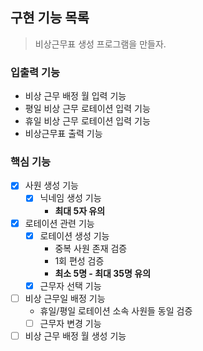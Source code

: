 ## 구현 기능 목록

> 비상근무표 생성 프로그램을 만들자.

### 입출력 기능

- 비상 근무 배정 월 입력 기능
- 평일 비상 근무 로테이션 입력 기능
- 휴일 비상 근무 로테이션 입력 기능
- 비상근무표 출력 기능

### 핵심 기능
- [x] 사원 생성 기능
    - [x] 닉네임 생성 기능
        - **최대 5자 유의**
- [x] 로테이션 관련 기능
    - [x] 로테이션 생성 기능
        - 중복 사원 존재 검증
        - 1회 편성 검증
        - **최소 5명 - 최대 35명 유의**
    - [x] 근무자 선택 기능
- [ ] 비상 근무일 배정 기능
    - 휴일/평일 로테이션 소속 사원들 동일 검증
    - [ ] 근무자 변경 기능
- [ ] 비상 근무 배정 월 생성 기능